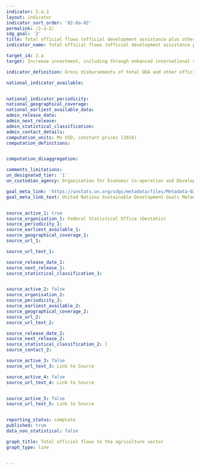 ```yaml
---
indicator: 2.a.2
layout: indicator
indicator_sort_order: '02-0a-02'
permalink: /2-a-2/
sdg_goal: '2'
title: Total official flows (official development assistance plus other official flows) to the agriculture sector
indicator_name: Total official flows (official development assistance plus other official flows) to the agriculture sector

target_id: 2.a
target: Increase investment, including through enhanced international cooperation, in rural infrastructure, agricultural research and extension services, technology development and plant and livestock gene banks in order to enhance agricultural productive capacity in developing countries, in particular least developed countries

indicator_definition: Gross disbursements of total ODA and other official flows from all donors to the agriculture sector.

national_indicator_available:


national_indicator_periodicity:
national_geographical_coverage:
national_earliest_available_data:
admin_release_date:
admin_next_release:
admin_statistical_classification:
admin_contact_details:
computation_units: Mn USD, constant prices (2016)
computation_definitions:


computation_disaggregation:

comments_limitations:
un_designated_tier: '1'
un_custodian_agency: Organisation for Economic Co-operation and Development (OECD)

goal_meta_link: 'https://unstats.un.org/sdgs/metadata/files/Metadata-02-0A-02.pdf '
goal_meta_link_text: United Nations Sustainable Development Goals Metadata


source_active_1: true
source_organisation_1: Federal Statistical Office (Destatis)
source_periodicity_1:
source_earliest_available_1:
source_geographical_coverage_1:
source_url_1:

source_url_text_1:

source_release_date_1:
source_next_release_1:
source_statistical_classification_1:


source_active_2: false
source_organisation_2:
source_periodicity_2:
source_earliest_available_2:
source_geographical_coverage_2:
source_url_2:
source_url_text_2:

source_release_date_2:
source_next_release_2:
source_statistical_classification_2: l
source_contact_2:

source_active_3: false
source_url_text_3: Link to Source

source_active_4: false
source_url_text_4: Link to Source


source_active_5: false
source_url_text_5: Link to Source


reporting_status: complete
published: true
data_non_statistical: false

graph_title: Total official flows to the agriculture sector
graph_type: line


---
```


